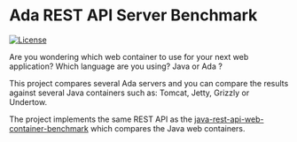 # Ada REST API Server Benchmark

[![License](http://img.shields.io/badge/license-APACHE2-blue.svg)](LICENSE)

Are you wondering which web container to use for your next web application?
Which language are you using? Java or Ada ?

This project compares several Ada servers and you can compare the results
against several Java containers such as: Tomcat, Jetty, Grizzly or Undertow.

The project implements the same REST API as the
[java-rest-api-web-container-benchmark](https://github.com/arcadius/java-rest-api-web-container-benchmark)
which compares the Java web containers.



